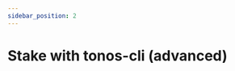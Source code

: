 ```yaml
---
sidebar_position: 2
---
```


# Stake with tonos-cli (advanced)

<!-- ## Download the tonos-cli application

First you will need to download and extract the appropriate version of [tonos-cli](https://github.com/tonlabs/tonos-cli/releases) from EverX Labs’ GitHub. We recommend moving the file (tonos-cli) to a new folder/directory that you will use for working with tonos-cli and storing any associated files.

## Open a terminal and navigate to the directory with the tonos-cli file

Open a terminal window and navigate to the folder that contains the tonos-cli file that you just downloaded. If you don’t know how to open a terminal, here are some guides for the most commonly used operating systems: [Windows 10](https://www.wikihow.com/Open-Terminal-in-Windows), [MacOS](https://www.wikihow.com/Open-a-Terminal-Window-in-Mac). If you don’t know how to navigate directories using a terminal, you can [use this guide](https://www.redhat.com/sysadmin/navigating-filesystem-linux-terminal).  An easier method with MacOS is to [open the terminal in a specific directory using finder](https://ladedu.com/how-to-open-a-terminal-window-at-any-folder-from-finder-in-macos/). A similar option for Windows 10 is also available [using the file explorer](https://superuser.com/questions/1481203/how-to-open-the-windows-terminal-preview-in-file-explorer).

Now that you have a terminal open and have navigated to your tonos-cli working directory, use the following command to check that the tonos-cli file is there **(do not copy the $ in any of the code below)**: 

```bash
ls
```

This will list all files and folders in the directory, and you should see the tonos-cli file listed. If not, use your file explorer to move the file from your downloads directory to your tonos-cli working directory.

3) Make the tonos-cli file executable: Now you have to give yourself execution rights to the tonos-cli file. This is easily done by entering the following command (after entering the command below, you will be prompted to enter you user password):

```bash
sudo chmod +x tonos-cli
```
4) Stake to Custler’s DePool: To stake you will need to enter the following command, but replace your_wallet_address with the address you are sending the stake from and amount_to_stake with the amount you want to stake. Also replace twelve seed phrase words with your twelve words (keep the outside quotes and single space between words). It is recommended that you prepare this command using a text editor or word processor, and then cut/paste the command into the terminal when it is ready. Don’t worry if you make a mistake – you will just get an error (you won’t lose any funds).

The easiest way to get your twelve word passphrase is from ton.surf. Open your account in ton.surf, click theat the top-left and then Safety protection > Master password

```bash
./tonos-cli depool --addr 0:88888984081e2ca8ea2f20e56363ce35b905f98a2b504e38b2952e0af1882a0b stake ordinary --wallet `your_wallet_address` --value amount_to_stake --sign "twelve seed phrase words"
```

The completed command should look similar to the example below (staking 100 TON Crystals):

```bash
./tonos-cli depool --addr 0:88888984081e2ca8ea2f20e56363ce35b905f98a2b504e38b2952e0af1882a0b stake ordinary --wallet 0:7ad43409ab9fa4fe87a7e66d2863ae6d17738978195c591927c37889a584b562 --value 100 --sign "cheese cracker sharp cookie shark river onion tattoo super floor catch wave"
```

In a few seconds, you should see a message that ends with “Processing… Succeeded.” You can now go to ton.live (or ton-explorer.com) to confirm the transaction was completed successfully.

If you are having any issues with any of the steps above, feel free to contact Sergey on Telegram and he will be happy to help.

 

How to withdraw your stake: 

1.1) Partial withdrawal: To withdraw a portion of your stake, enter the following command, but replace your_wallet_address with the address you sent the stake from and amount_to_withdraw with the amount you want to withdraw. Also replace twelve seed phrase words with your twelve words (keep the outside quotes and single space between words).

```bash
$ ./tonos-cli depool --addr 0:88888984081e2ca8ea2f20e56363ce35b905f98a2b504e38b2952e0af1882a0b stake withdrawPart --wallet your_wallet_address --value amount_to_withdraw --sign "twelve seed phrase words"
```
1.2) Full withdrawal: To withdraw all of your stake, enter the following command, but replace your_wallet_address with the address you sent the stake from and replace twelve seed phrase words with your twelve words (keep the outside quotes and single space between words).

```bash
$ ./tonos-cli depool --addr 0:88888984081e2ca8ea2f20e56363ce35b905f98a2b504e38b2952e0af1882a0b withdraw on --wallet your_wallet_address --sign "twelve seed phrase words"
```
After completing 1.1 or 1.2 above, in a few seconds, you should see a message that ends with “Processing… Succeeded.” You can now go to ton.live (or ton-explorer.com) to confirm the withdraw request was completed successfully (you will see 1.000 TON sent to the DePool and 0.962 TON returned). Please note that it can take from 9 Hrs to 36 Hrs  to receive your withdrawal, depending on the timing of the validation rounds, so please be patient.

If you are having any issues with any of the steps above, feel free to contact Sergey on Telegram and he will be happy to help.

For more advanced details on using tonos-cli, please see TON Labs’ documentation.

 

How to check on your stake and rewards (optional):

The easiest way to check on your total stake and rewards balances is to find your address in the DePool participant list.

Alternatively, you can also do this with tonos-cli. To check your stake and rewards balances using tonos-cli, you will first have to download the DePool.abi.json file to you tonos-cli working directory. This can be done with the command below. If you get an error, you may need to install Git and try again. Here are some guides for installing Git on the most commonly used operating systems: Windows 10, MacOS. Make sure to enter the command below while in your tonos-cli working directory:

$ wget https://github.com/tonlabs/ton-labs-contracts/raw/master/solidity/depool/DePool.abi.json
After downloading the DePool.abi.json file to your tonos-cli working directory, you can now check your stake/rewards amounts at any time by using the command below, but replace your_wallet_address with the address you sent the stake from. Please note the the amounts will be shown in nanoTONs (there will be 9 extra zeros).

$ ./tonos-cli run 0:88888984081e2ca8ea2f20e56363ce35b905f98a2b504e38b2952e0af1882a0b getParticipantInfo '{"addr":"your_wallet_address"}' --abi DePool.abi.json

If you have any questions, feel free to contact Sergey on [Telegram](https://t.me/Custler) -->
